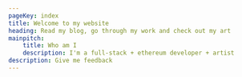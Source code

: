 ```yaml
---
pageKey: index
title: Welcome to my website
heading: Read my blog, go through my work and check out my art
mainpitch:
    title: Who am I
    description: I'm a full-stack + ethereum developer + artist
description: Give me feedback
---
```

